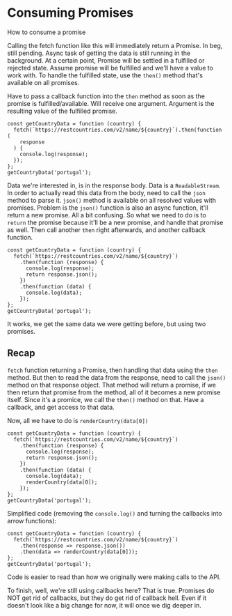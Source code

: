 # Consuming Promises

How to consume a promise

Calling the fetch function like this will immediately return a Promise. In beg, still pending. Async task of getting the data is still running in the background. At a certain point, Promise will be settled in a fulfilled or rejected state. Assume promise will be fulfilled and we'll have a value to work with. To handle the fulfilled state, use the `then()` method that's available on all promises.

Have to pass a callback function into the `then` method as soon as the promise is fulfilled/available. Will receive one argument. Argument is the resulting value of the fulfilled promise.

```
const getCountryData = function (country) {
  fetch(`https://restcountries.com/v2/name/${country}`).then(function (
    response
  ) {
    console.log(response);
  });
};
getCountryData('portugal');
```

Data we're interested in, is in the response body. Data is a `ReadableStream`. In order to actually read this data from the body, need to call the `json` method to parse it. `json()` method is available on all resolved values with promises. Problem is the `json()` function is also an async function, it'll return a new promise. All a bit confusing. So what we need to do is to `return` the promise because it'll be a new promise, and handle that promise as well. Then call another `then` right afterwards, and another callback function.

```
const getCountryData = function (country) {
  fetch(`https://restcountries.com/v2/name/${country}`)
    .then(function (response) {
      console.log(response);
      return response.json();
    })
    .then(function (data) {
      console.log(data);
    });
};
getCountryData('portugal');
```

It works, we get the same data we were getting before, but using two promises.

## Recap

`fetch` function returning a Promise, then handling that data using the `then` method. But then to read the data from the response, need to call the `json()` method on that response object. That method will return a promise, if we then return that promise from the method, all of it becomes a new promise itself. Since it's a promice, we call the `then()` method on that. Have a callback, and get access to that data.

Now, all we have to do is `renderCountry(data[0])`

```
const getCountryData = function (country) {
  fetch(`https://restcountries.com/v2/name/${country}`)
    .then(function (response) {
      console.log(response);
      return response.json();
    })
    .then(function (data) {
      console.log(data);
      renderCountry(data[0]);
    });
};
getCountryData('portugal');
```

Simplified code (removing the `console.log()` and turning the callbacks into arrow functions):

```
const getCountryData = function (country) {
  fetch(`https://restcountries.com/v2/name/${country}`)
    .then(response => response.json())
    .then(data => renderCountry(data[0]));
};
getCountryData('portugal');
```

Code is easier to read than how we originally were making calls to the API.

To finish, well, we're still using callbacks here? That is true. Promises do NOT get rid of callbacks, but they do get rid of callback hell. Even if it doesn't look like a big change for now, it will once we dig deeper in.
